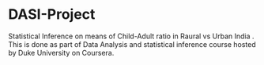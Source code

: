 # DASI-Project
Statistical Inference on means of Child-Adult ratio in Raural vs Urban India . This is done as part of Data Analysis and statistical inference course hosted by Duke University on Coursera.
